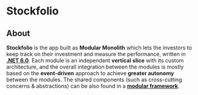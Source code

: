 # Stockfolio

## About

**Stockfolio** is the app built as **Modular Monolith** which lets the investors to keep track on their investment  and measure the performance, written in **[.NET 6.0](https://dotnet.microsoft.com/en-us/download/dotnet/6.0)**. Each module is an independent **vertical slice** with its custom architecture, and the overall integration between the modules is mostly based on the **event-driven** approach to achieve **greater autonomy** between the modules. The shared components (such as cross-cutting concerns & abstractions) can be also found in a **[modular framework](https://github.com/devmentors/modular-framework)**.